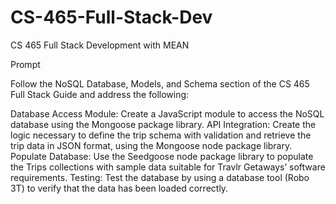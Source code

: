 # CS-465-Full-Stack-Dev
CS 465 Full Stack Development with MEAN

Prompt

Follow the NoSQL Database, Models, and Schema section of the CS 465 Full Stack Guide and address the following:

Database Access Module: Create a JavaScript module to access the NoSQL database using the Mongoose package library.
API Integration: Create the logic necessary to define the trip schema with validation and retrieve the trip data in JSON format, using the Mongoose node package library.
Populate Database: Use the Seedgoose node package library to populate the Trips collections with sample data suitable for Travlr Getaways’ software requirements.
Testing: Test the database by using a database tool (Robo 3T) to verify that the data has been loaded correctly.
